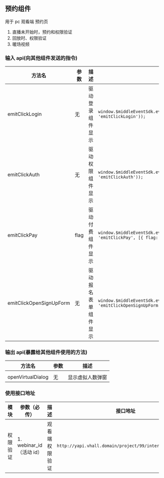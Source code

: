 ## 预约组件

用于 pc 观看端 预约页

1. 直播未开始时，预约和权限验证
2. 回放时、权限验证
3. 暖场视频

### 输入 api(向其他组件发送的指令)

| 方法名                  | 参数 | 描述                 | 代码块                                                                                             |
| ----------------------- | ---- | -------------------- | -------------------------------------------------------------------------------------------------- |
| emitClickLogin          | 无   | 驱动登录组件显示     | `window.$middleEventSdk.event.send(boxEventOpitons(this.cuid, 'emitClickLogin'));`                 |
| emitClickAuth           | 无   | 驱动权限组件显示     | `window.$middleEventSdk.event.send(boxEventOpitons(this.cuid, 'emitClickAuth'));`                  |
| emitClickPay            | flag | 驱动付费组件显示     | `window.$middleEventSdk.event.send(boxEventOpitons(this.cuid, 'emitClickPay', [{ flag: true }]));` |
| emitClickOpenSignUpForm | 无   | 驱动报名表单组件显示 | `window.$middleEventSdk.event.send(boxEventOpitons(this.cuid, 'emitClickOpenSignUpForm'));`        |

### 输出 api(暴露给其他组件使用的方法)

| 方法名            | 参数 | 描述             |
| ----------------- | ---- | ---------------- |
|                   |      |                  |
| openVirtualDialog | 无   | 显示虚拟人数弹窗 |

### 使用接口地址

| 模块     | 参数（必传）             | 描述           | 接口地址                                                  |
| -------- | ------------------------ | -------------- | --------------------------------------------------------- |
| 权限验证 | 1. webinar_id（活动 id） | 观看端权限验证 | `http://yapi.vhall.domain/project/99/interface/api/25311` |
